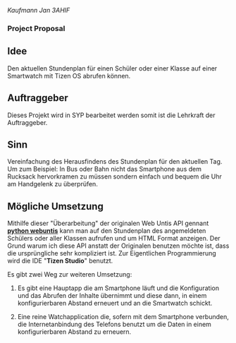 *Kaufmann Jan 3AHIF*
### Project Proposal
## Idee
Den aktuellen Stundenplan für einen Schüler oder einer Klasse auf einer Smartwatch mit Tizen OS abrufen können.

## Auftraggeber
Dieses Projekt wird in SYP bearbeitet werden somit ist die Lehrkraft der Auftraggeber.

## Sinn 
Vereinfachung des Herausfindens des Stundenplan für den aktuellen Tag. Um zum Beispiel: In Bus oder Bahn nicht das Smartphone aus dem Rucksack hervorkramen zu müssen sondern einfach und bequem die Uhr am Handgelenk zu überprüfen.

## Mögliche Umsetzung
Mithilfe dieser "Überarbeitung" der originalen Web Untis API gennant [**python webuntis**](https://github.com/python-webuntis/python-webuntis) kann man auf den Stundenplan des angemeldeten Schülers oder aller Klassen aufrufen und um HTML Format anzeigen. Der Grund warum ich diese API anstatt der Originalen benutzen möchte ist, dass die ursprüngliche sehr kompliziert ist. Zur Eigentlichen Programmierung wird die IDE "**Tizen Studio**" benutzt.

Es gibt zwei Weg zur weiteren Umsetzung:
1. Es gibt eine Hauptapp die am Smartphone läuft und die Konfiguration und das Abrufen der Inhalte übernimmt und diese dann, in einem konfigurierbaren Abstand erneuert und an die Smartwatch schickt.

2. Eine reine Watchapplication die, sofern mit dem Smartphone verbunden, die Internetanbindung des Telefons benutzt um die Daten in einem konfigurierbaren Abstand zu erneuern.